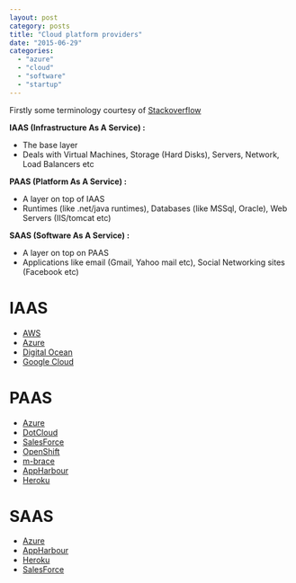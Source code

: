 ```yaml
---
layout: post
category: posts
title: "Cloud platform providers"
date: "2015-06-29"
categories: 
  - "azure"
  - "cloud"
  - "software"
  - "startup"
---
```


Firstly some terminology courtesy of [Stackoverflow](http://stackoverflow.com/questions/16820336/what-is-saas-paas-and-iaas-with-examples)

**IAAS (Infrastructure As A Service) :**

- The base layer
- Deals with Virtual Machines, Storage (Hard Disks), Servers, Network, Load Balancers etc

**PAAS (Platform As A Service) :**

- A layer on top of IAAS
- Runtimes (like .net/java runtimes), Databases (like MSSql, Oracle), Web Servers (IIS/tomcat etc)

**SAAS (Software As A Service) :**

- A layer on top on PAAS
- Applications like email (Gmail, Yahoo mail etc), Social Networking sites (Facebook etc)

# IAAS

- [AWS](http://aws.amazon.com/)
- [Azure](http://azure.microsoft.com/en-us/)
- [Digital Ocean](https://www.digitalocean.com)
- [Google Cloud](https://cloud.google.com/compute/)

# PAAS

- [Azure](http://blogs.msdn.com/b/hanuk/archive/2013/12/03/which-windows-azure-cloud-architecture-paas-or-iaas.aspx)
- [DotCloud](https://www.dotcloud.com/)
- [SalesForce](https://www.salesforce.com/paas/)
- [OpenShift](https://www.openshift.com/)
- [m-brace](http://www.m-brace.net/)
- [AppHarbour](https://appharbor.com)
- [Heroku](https://www.heroku.com/)

# SAAS

- [Azure](http://www.mexia.com.au/azure-app-service-the-new-cloud-integration-platform/)
- [AppHarbour](https://appharbor.com/page/how-it-works)
- [Heroku](https://www.heroku.com/)
- [SalesForce](https://www.salesforce.com/saas/)
